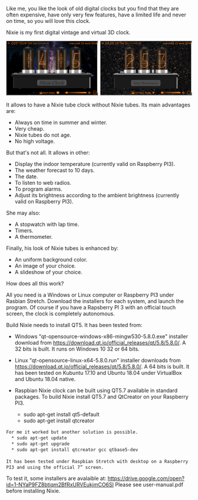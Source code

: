 Like me, you like the look of old digital clocks but you find that they are often expensive,
have only very few features, have a limited life and never on time, so you will love this clock.

Nixie is my first digital vintage and virtual 3D clock.

![](readme-images/nixie.png)

It allows to have a Nixie tube clock without Nixie tubes. Its main advantages are:
- Always on time in summer and winter.
- Very cheap.
- Nixie tubes do not age.
- No high voltage.

But that's not all. It allows in other:
- Display the indoor temperature (currently valid on Raspberry PI3).
- The weather forecast to 10 days.
- The date.
- To listen to web radios.
- To program alarms.
- Adjust its brightness according to the ambient brightness (currently valid on Raspberry PI3).

She may also:
- A stopwatch with lap time.
- Timers.
- A thermometer.

Finally, his look of Nixie tubes is enhanced by:
- An uniform background color.
- An image of your choice.
- A slideshow of your choice.

How does all this work?

All you need is a Windows or Linux computer or Raspberry PI3 under Rasbian Stretch.
Download the installers for each system, and launch the program.
Of course if you have a Rapsberry PI 3 with an official touch screen, the clock is completely autonomous.

Build Nixie needs to install QT5. It has been tested from:
  - Windows "qt-opensource-windows-x86-mingw530-5.8.0.exe" installer download from https://download.qt.io/official_releases/qt/5.8/5.8.0/.
    A 32 bits is built. It runs on Windows 10 32 or 64 bits. 
	
  - Linux "qt-opensource-linux-x64-5.8.0.run" installer downloads from https://download.qt.io/official_releases/qt/5.8/5.8.0/.
    A 64 bits is built. It has been tested on Kubuntu 17.10 and Ubuntu 18.04 under VirtualBox and Ubuntu 18.04 native.
 
   - Raspbian Nixie clock can be built using QT5.7 available in standard packages.
     To build Nixie install QT5.7 and QtCreator on your Raspberry PI3.
      * sudo apt-get install qt5-default
      * sudo apt-get install qtcreator
	  
    For me it worked but another solution is possible.
      * sudo apt-get update
      * sudo apt-get upgrade
      * sudo apt-get install qtcreator gcc qtbase5-dev
	
    It has been tested under Raspbian Stretch with desktop on a Raspberry PI3 and using the official 7” screen.
	
To test it, some installers are avalaible at: https://drive.google.com/open?id=1-NYaP9FZ8btiqm2BfRxURVEukjmCO6SI
Please see user-manual.pdf before installing Nixie.










